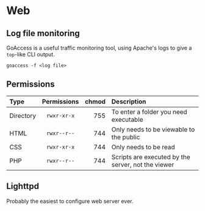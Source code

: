 # Web


## Log file monitoring


GoAccess is a useful traffic monitoring tool, using Apache's logs to give a `top`-like CLI output.

    goaccess -f <log file>
    
       
## Permissions


| Type      | Permissions | chmod | Description                                        |
| :-------- | :---------: | ----: | :------------------------------------------------- |
| Directory | `rwxr-xr-x` |   755 | To enter a folder you need executable              |
| HTML      | `rwxr--r--` |   744 | Only needs to be viewable to the public            |
| CSS       | `rwxr-xr-x` |   744 | Only needs to be read                              |
| PHP       | `rwxr--r--` |   744 | Scripts are executed by the server, not the viewer |


## Lighttpd


Probably the easiest to configure web server ever.
